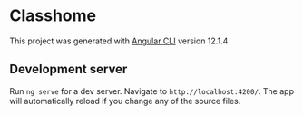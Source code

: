 # Classhome

This project was generated with [Angular CLI](https://github.com/angular/angular-cli) version 12.1.4

## Development server

Run `ng serve` for a dev server. Navigate to `http://localhost:4200/`. The app will automatically reload if you change any of the source files.
